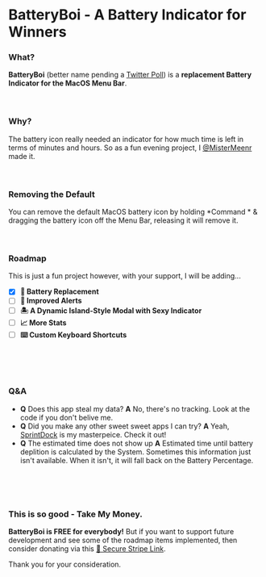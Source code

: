 # BatteryBoi - A Battery Indicator for Winners
### What?
**BatteryBoi** (better name pending a [Twitter Poll](https://twitter.com/mistermeenr)) is a **replacement Battery Indicator for the MacOS Menu Bar**. <br><br><br>

### Why?
The battery icon really needed an indicator for how much time is left in terms of minutes and hours. So as a fun evening project, I [@MisterMeenr](https://twitter.com/mistermeenr) made it. <br><br><br>

### Removing the Default
You can remove the default MacOS battery icon by holding *Command * & dragging the battery icon off the Menu Bar, releasing it will remove it. <br><br><br>

### Roadmap
This is just a fun project however, with your support, I will be adding...

- [X] **🔋 Battery Replacement**
- [ ] **🚨 Improved Alerts**
- [ ] **🏝️ A Dynamic Island-Style Modal with Sexy Indicator**
- [ ] **📈 More Stats**
- [ ] **⌨️ Custom Keyboard Shortcuts**

<br><br><br>

### Q&A
- **Q** Does this app steal my data? **A** No, there's no tracking. Look at the code if you don't belive me.
- **Q** Did you make any other sweet sweet apps I can try? **A** Yeah, [SprintDock](https://sprintdock.app) is my masterpeice. Check it out!
- **Q** The estimated time does not show up **A** Estimated time until battery deplition is calculated by the System. Sometimes this information just isn't available. When it isn't, it will fall back on the Battery Percentage. 


<br><br><br>


### This is so good - Take My Money. 
**BatteryBoi is FREE for everybody!** But if you want to support future development and see some of the roadmap items implemented, then consider donating via this [🔐 Secure Stripe Link](https://buy.stripe.com/14k7wl8PN5Dw81214a). 

Thank you for your consideration.
